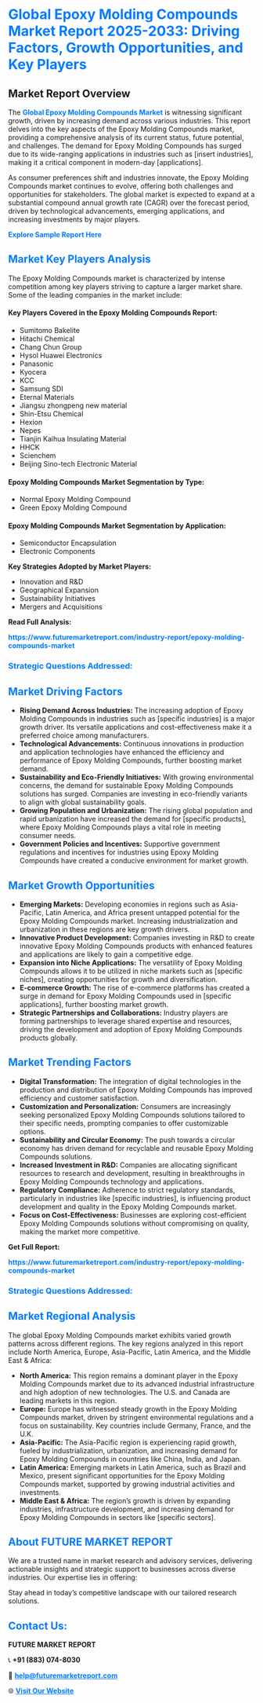 <h1 style="color: #007BFF;">Global Epoxy Molding Compounds Market Report 2025-2033: Driving Factors, Growth Opportunities, and Key Players</h1>

<section id="overview">
<h2>Market Report Overview</h2>
<p>The <a href="https://www.futuremarketreport.com/industry-report/epoxy-molding-compounds-market" style="color: #007BFF; text-decoration: none;"><strong>Global Epoxy Molding Compounds Market</strong></a> is witnessing significant growth, driven by increasing demand across various industries. This report delves into the key aspects of the Epoxy Molding Compounds market, providing a comprehensive analysis of its current status, future potential, and challenges. The demand for Epoxy Molding Compounds has surged due to its wide-ranging applications in industries such as [insert industries], making it a critical component in modern-day [applications].</p>
<p>As consumer preferences shift and industries innovate, the Epoxy Molding Compounds market continues to evolve, offering both challenges and opportunities for stakeholders. The global market is expected to expand at a substantial compound annual growth rate (CAGR) over the forecast period, driven by technological advancements, emerging applications, and increasing investments by major players.</p>
</section>

<section id="overview">
<p><a href="https://www.futuremarketreport.com/request-sample/reportId=28178" style="color: #007BFF; text-decoration: none;"><strong>Explore Sample Report Here</strong></a></p>
</section>

<section id="key-players">
<h2 style="color: #007BFF;">Market Key Players Analysis</h2>
<p>The Epoxy Molding Compounds market is characterized by intense competition among key players striving to capture a larger market share. Some of the leading companies in the market include:</p>
<h4>Key Players Covered in the Epoxy Molding Compounds Report:</h4>
<ul><li>Sumitomo Bakelite</li><li>Hitachi Chemical</li><li>Chang Chun Group</li><li>Hysol Huawei Electronics</li><li>Panasonic</li><li>Kyocera</li><li>KCC</li><li>Samsung SDI</li><li>Eternal Materials</li><li>Jiangsu zhongpeng new material</li><li>Shin-Etsu Chemical</li><li>Hexion</li><li>Nepes</li><li>Tianjin Kaihua Insulating Material</li><li>HHCK</li><li>Scienchem</li><li>Beijing Sino-tech Electronic Material</li></ul>
<h4>Epoxy Molding Compounds Market Segmentation by Type:</h4>
<ul><li>Normal Epoxy Molding Compound</li><li>Green Epoxy Molding Compound</li></ul>

<h4>Epoxy Molding Compounds Market Segmentation by Application:</h4>
<ul><li>Semiconductor Encapsulation</li><li>Electronic Components</li></ul>
<p><strong>Key Strategies Adopted by Market Players:</strong></p>
<ul>
<li>Innovation and R&D</li>
<li>Geographical Expansion</li>
<li>Sustainability Initiatives</li>
<li>Mergers and Acquisitions</li>
</ul>
</section>

<section>
<p><strong>Read Full Analysis: </strong></p><a href="https://www.futuremarketreport.com/industry-report/epoxy-molding-compounds-market" style="color: #007BFF; text-decoration: none;"><strong>https://www.futuremarketreport.com/industry-report/epoxy-molding-compounds-market</strong></a>
<h3 style="color: #007BFF;">Strategic Questions Addressed:</h3>
</section>

<section id="driving-factors">
<h2 style="color: #007BFF;">Market Driving Factors</h2>
<ul>
<li><strong>Rising Demand Across Industries:</strong> The increasing adoption of Epoxy Molding Compounds in industries such as [specific industries] is a major growth driver. Its versatile applications and cost-effectiveness make it a preferred choice among manufacturers.</li>
<li><strong>Technological Advancements:</strong> Continuous innovations in production and application technologies have enhanced the efficiency and performance of Epoxy Molding Compounds, further boosting market demand.</li>
<li><strong>Sustainability and Eco-Friendly Initiatives:</strong> With growing environmental concerns, the demand for sustainable Epoxy Molding Compounds solutions has surged. Companies are investing in eco-friendly variants to align with global sustainability goals.</li>
<li><strong>Growing Population and Urbanization:</strong> The rising global population and rapid urbanization have increased the demand for [specific products], where Epoxy Molding Compounds plays a vital role in meeting consumer needs.</li>
<li><strong>Government Policies and Incentives:</strong> Supportive government regulations and incentives for industries using Epoxy Molding Compounds have created a conducive environment for market growth.</li>
</ul>
</section>

<section id="growth-opportunities">
<h2 style="color: #007BFF;">Market Growth Opportunities</h2>
<ul>
<li><strong>Emerging Markets:</strong> Developing economies in regions such as Asia-Pacific, Latin America, and Africa present untapped potential for the Epoxy Molding Compounds market. Increasing industrialization and urbanization in these regions are key growth drivers.</li>
<li><strong>Innovative Product Development:</strong> Companies investing in R&D to create innovative Epoxy Molding Compounds products with enhanced features and applications are likely to gain a competitive edge.</li>
<li><strong>Expansion into Niche Applications:</strong> The versatility of Epoxy Molding Compounds allows it to be utilized in niche markets such as [specific niches], creating opportunities for growth and diversification.</li>
<li><strong>E-commerce Growth:</strong> The rise of e-commerce platforms has created a surge in demand for Epoxy Molding Compounds used in [specific applications], further boosting market growth.</li>
<li><strong>Strategic Partnerships and Collaborations:</strong> Industry players are forming partnerships to leverage shared expertise and resources, driving the development and adoption of Epoxy Molding Compounds products globally.</li>
</ul>
</section>

<section id="trending-factors">
<h2 style="color: #007BFF;">Market Trending Factors</h2>
<ul>
<li><strong>Digital Transformation:</strong> The integration of digital technologies in the production and distribution of Epoxy Molding Compounds has improved efficiency and customer satisfaction.</li>
<li><strong>Customization and Personalization:</strong> Consumers are increasingly seeking personalized Epoxy Molding Compounds solutions tailored to their specific needs, prompting companies to offer customizable options.</li>
<li><strong>Sustainability and Circular Economy:</strong> The push towards a circular economy has driven demand for recyclable and reusable Epoxy Molding Compounds solutions.</li>
<li><strong>Increased Investment in R&D:</strong> Companies are allocating significant resources to research and development, resulting in breakthroughs in Epoxy Molding Compounds technology and applications.</li>
<li><strong>Regulatory Compliance:</strong> Adherence to strict regulatory standards, particularly in industries like [specific industries], is influencing product development and quality in the Epoxy Molding Compounds market.</li>
<li><strong>Focus on Cost-Effectiveness:</strong> Businesses are exploring cost-efficient Epoxy Molding Compounds solutions without compromising on quality, making the market more competitive.</li>
</ul>
</section>

<section>
<p><strong>Get Full Report: </strong></p><a href="https://www.futuremarketreport.com/industry-report/epoxy-molding-compounds-market" style="color: #007BFF; text-decoration: none;"><strong>https://www.futuremarketreport.com/industry-report/epoxy-molding-compounds-market</strong></a>
<h3 style="color: #007BFF;">Strategic Questions Addressed:</h3>
</section>


<section id="regional-analysis">
<h2 style="color: #007BFF;">Market Regional Analysis</h2>
<p>The global Epoxy Molding Compounds market exhibits varied growth patterns across different regions. The key regions analyzed in this report include North America, Europe, Asia-Pacific, Latin America, and the Middle East & Africa:</p>
<ul>
<li><strong>North America:</strong> This region remains a dominant player in the Epoxy Molding Compounds market due to its advanced industrial infrastructure and high adoption of new technologies. The U.S. and Canada are leading markets in this region.</li>
<li><strong>Europe:</strong> Europe has witnessed steady growth in the Epoxy Molding Compounds market, driven by stringent environmental regulations and a focus on sustainability. Key countries include Germany, France, and the U.K.</li>
<li><strong>Asia-Pacific:</strong> The Asia-Pacific region is experiencing rapid growth, fueled by industrialization, urbanization, and increasing demand for Epoxy Molding Compounds in countries like China, India, and Japan.</li>
<li><strong>Latin America:</strong> Emerging markets in Latin America, such as Brazil and Mexico, present significant opportunities for the Epoxy Molding Compounds market, supported by growing industrial activities and investments.</li>
<li><strong>Middle East & Africa:</strong> The region’s growth is driven by expanding industries, infrastructure development, and increasing demand for Epoxy Molding Compounds in sectors like [specific sectors].</li>
</ul>
</section>

<footer>
<h2 style="color: #007BFF;">About FUTURE MARKET REPORT</h2>
<p>We are a trusted name in market research and advisory services, delivering actionable insights and strategic support to businesses across diverse industries. Our expertise lies in offering:</p>

<p>Stay ahead in today’s competitive landscape with our tailored research solutions.</p>

<h2 style="color: #007BFF;">Contact Us:</h2>
<p><strong>FUTURE MARKET REPORT</strong></p>
<p>📞 <strong>+91 (883) 074-8030</strong></p>
<p>📧 <strong><a href="mailto:help@futuremarketreport.com" style="color: #007BFF;">help@futuremarketreport.com</a></strong></p>
<p>🌐 <strong><a href="https://www.futuremarketreport.com/" style="color: #007BFF;">Visit Our Website</a></strong></p>
</footer>